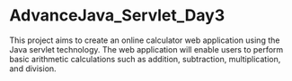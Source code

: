 # AdvanceJava_Servlet_Day3
This project aims to create an online calculator web application using the Java servlet technology. The web application will enable users to perform basic arithmetic calculations such as addition, subtraction, multiplication, and division.

